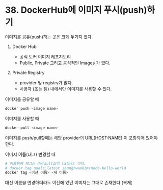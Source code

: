 # 38. DockerHub에 이미지 푸시(push)하기

이미지를 공유(push)하는 곳은 크게 두가지 있다.
1. Docker Hub
   - 공식 도커 이미지 레포지토리
   - Public, Private 그리고 공식적인 Images 가 있다.

2. Private Registry
   - provider 및 registry가 많다.
   - 사용자 (또는 팀) 내에서만 이미지를 사용할 수 있다.

이미지를 공유할 때
```bash
docker push <image name>
```

이미지를 사용할 때
```bash
docker pull <image name>
```

이미지를 push/pull할때는 해당 provider의 URL(HOST:NAME) 이 포함되어 있어야 한다.

이미지 이름(태그) 변경할 때 
```bash
# 이름뒤에 태그는 default값이 latest 이다.
# docker tag goals:latest seunghwankim/node-hello-world
docker tag <이전 이름> <새 이름>
```

대신 이름을 변경하더라도 이전에 있던 이미지는 그대로 존재한다 (복제)